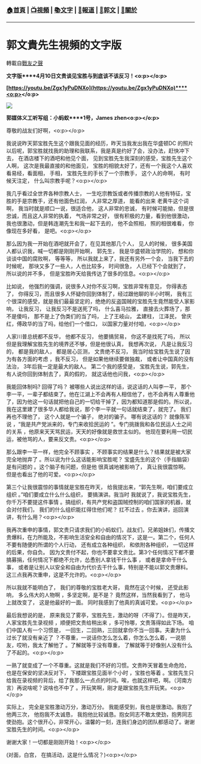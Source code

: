 ###  [:house:首頁](https://github.com/ourhimalayas/home) | [:tv:視頻](https://github.com/ourhimalayas/videos) | [:books:文字](https://github.com/ourhimalayas/txt) | [:newspaper:報道](https://github.com/ourhimalayas/news) | [:eagle:郭文](https://github.com/ourhimalayas/guomedia) | [:pray:關於](https://github.com/ourhimalayas/home/tree/master/about)
---
# 郭文貴先生視頻的文字版
轉載自[戰友之聲](http://littleantvoice.blogspot.com)

**文字版****4月10日文贵谈见宝胜与到底该不该反习！<o:p></o:p>**



**[https://youtu.be/Zgx1yPuDNXo](https://youtu.be/Zgx1yPuDNXo)****<o:p></o:p>**



[![](https://4.bp.blogspot.com/-BCIpQWTpMNg/Ws0jdTw6cOI/AAAAAAAAC6s/mtu30gFwqH430WGueZmzEg6KrSYH558sQCLcBGAs/s400/0410-1.PNG)](https://4.bp.blogspot.com/-BCIpQWTpMNg/Ws0jdTw6cOI/AAAAAAAAC6s/mtu30gFwqH430WGueZmzEg6KrSYH558sQCLcBGAs/s1600/0410-1.PNG)





**郭媒体义工听写组：小蚂蚁****1号，James zhen<o:p></o:p>**



尊敬的战友们好啊，<o:p></o:p>



我说说昨天郭宝胜先生这个跟我见面的经历，昨天当我发出我在华盛顿DC 的照片以后呢，郭宝胜就找我的助理和我联系，我是真是约好了会，没办法，赶快冲下去， 在酒店楼下的酒吧和他见个面， 见到宝胜先生我深刻的感受，宝胜先生这个人啊， 这次是我最直接的和他面见， 宝胜的相貌太好了，还有一个我这个人喜欢看易经，看面相， 手相， 宝胜先生的手长了一个宗教手， 这个人的命啊， 有时候天注定， 什么叫宗教手呢？<o:p></o:p>



我几乎看过全世界各种宗教人士， 一生吃宗教饭或者传播宗教的人他有特征，宝胜的手是宗教手，还有他面色红润， 人非常之厚道， 能看的出来 老黄牛这个词啊， 我当时就是顺口一说，很适合他， 这人非常的忠诚， 有时候可能拗，但是很忠诚，而且这人非常的执着， 气场非常之好， 很有积极的力量，看到他很激动， 我也很激动，但是韩连潮先生和我一起下去的， 他不会照相， 照的相很难看， 你像现在多好看， 是吧。<o:p></o:p>



那么因为我一开始在酒吧就开会了，在见其他那几个人， 见人的时候， 很多美国人都认识我，喊一切都是刚刚开始啊， 郭先生， 我是华盛顿政治学院的， 想和你谈谈中国的腐败啊， 等等等， 所以我就上来了，我还有另外一个会， 当我下去的时候呢， 那块又多了一些人，人也比较多， 时间很急， 人已经下个会就到了， 所以说的并不多， 但是宝胜昨天给我传达了很多的信息。<o:p></o:p>



比如说， 他强烈的强调，说很多人对你不反习啊，宝胜非常有意见， 你得表态了， 你得反习，而且很多人怀疑你回到体制了，经过跟他聊的半小时啊， 我有三个很深的感受，就是我们最最坚定的，绝绝的反盗国贼的宝胜先生竟然能受人家影响， 让我反习， 让我反习不是送死了吗， 什么喜马拉雅， 直接去火葬场了，那不是傻吗， 那不是上了伪类们的当了吗， 上了王岐山， 孟建柱， 江泽民， 曾庆红，傅政华的当了吗，给他们一个借口， 以国家力量对付咱，<o:p></o:p>



人家川普总统都不反华， 他都不反习， 他要搞贸易， 你这不是找死了吗， 所以但是我理解宝胜先生的境界还不够，但是他很认真， 我想再次说， 凡是让我反习的， 都是我的敌人， 都是居心叵测， 文贵绝不反习， 我当时给宝胜先生说了因为有各方面的考虑 ，我不反习， 但是如果他继续要做独裁， 或者让中国真的没有法治， 3年后我一定是最大的敌人。 第二个我的感受是， 宝胜先生说，郭先生， 有人说你回到体制去了，真的假的， 就这话他也问我，<o:p></o:p>



我能回体制吗? 回得了吗？ 被哪些人说出这样的话，说这话的人叫李一平， 那个李一平，一辈子都结束了。他在江湖上不会再有人相信他了，也不会再有人尊重他了，因为他这一句话就把他自己的一切给干掉了，因为都知道那是假的。所以说，我在这里建了很多华人都给我说，那个李一平就一句话就结束了，就完了。 我们再也不理他了， 这个人就是一个骗子， 绝对的骗子。 哪有说这话的？ 就像陈军说 ，“我是共产党派来的，专门来收拾民运的 ”。专门挑拨我和各位民运人士之间的关系 ，他原来天天骂民运，天天的好像就是救世主似的。 他现在要利用一切民运，被他骂的人，要来反文贵。<o:p></o:p>



那么跟李一平一样，他完全不顾事实 ，不顾事实的结果是什么？结果就是被大家完全地抛弃了 。所以说为什么这话能影响宝胜呢？ 宝盛先生的这个（手指脑袋）是有问题的 。这个脑子有问题，但是他 很真诚地被影响了， 真让我很震惊啊。 但是也看出了他的可爱。<o:p></o:p>



第三个让我很震惊的事情就是宝胜在昨天， 给我提出来，“郭先生啊，咱们要成立组织 。”咱们要成立什么什么组织， 要搞演讲。我当时 我就说了，我说宝胜先生，你千万不要提这件事情 。搞组织，有共产党和盗国贼控制的咱们国家的机器，就会对付我们， 我们的什么组织能扛得住他们呢？ 扛不过去 。你去演讲，巡回演讲，有什么用？<o:p></o:p>



我再次重申的事情，郭文贵只请求我们的小蚂蚁们，战友们，兄弟姐妹们，传播文贵爆料，在力所能及，不影响生活安全和自由的情况下，这是一。第二个，任何人不要有随便的所谓的个人行动， 还有成立各种组织， 和依附各种组织， 一切这样的后果，你自负。 因为文贵付不起，你也不要拿文贵比。第3个任何情况下都不要搞募捐，任何情况下都绝不允许，怂恿别人拿钱干什么事 ， 或者是拿命干什么事， 或者是让别人以安全和自由为代价去干什么事，特别是不能以郭文贵爆料。这三点我再次重申，这是不允许的。<o:p></o:p>



所以我就不能明白了， 我们的尊敬的宝胜老大哥， 竟然在这个时候， 还受此影响， 多么伟大的人物啊 ，多坚定啊，是不是？ 竟然这样，当然我看到了， 他马上就改变了， 这是他最好的一面。 同时我感到了他真的真诚可爱。<o:p></o:p>



最后我想说的是， 原来我见了雾亭，宝胜先生，激动的呀（不得了）。但是昨天，人家宝胜先生录视频 ，顺便把文贵给稍出来 ，多可怜哪，文贵落得如此下场。 咱们中国人有一个习惯是， 一回生，二回熟，三回就拿你不当一回事。夫妻为什么过长了就没有亲近了 ？不尊重，一说话你怎么怎么着，你怎么怎么着，一说朋友，哎哟，我太了解他了 。了解就等于没有尊重， 了解就等于好像别人没有什么了不起的。<o:p></o:p>

一熟了就变成了一个不尊重。这就是我们不好的习惯。文贵昨天冒着生命危险， 也是在保安的坚决反对下， 下楼跟宝胜见面半个小时 ，宝胜也等着 。宝胜先生只给我在录视频的背后，给了我那么一点点的时间。唉，也就这样吧，啊。（河南方言）再说啥呢？说啥也不中了 。开玩笑啊，刚才是跟宝胜先生开玩笑。<o:p></o:p>



实际上， 完全是宝胜激动万分，激动万分。 我能感受到，我也是很激动。我抱了他两三次， 他抱我不太诚恳， 我抱他比较诚恳。抱女同志不敢太使劲，抱男同志使劲抱。这个很开心，非常开心，温馨的一刻，连我们身边的团队都感动了。谢谢宝胜先生的时间。<o:p></o:p>



谢谢大家！一切都是刚刚开始！<o:p></o:p>



(对面，白宫， 在搞活动，这是什么情况？)<o:p></o:p>
  
<u></u><sub></sub><sup></sup><strike></strike>